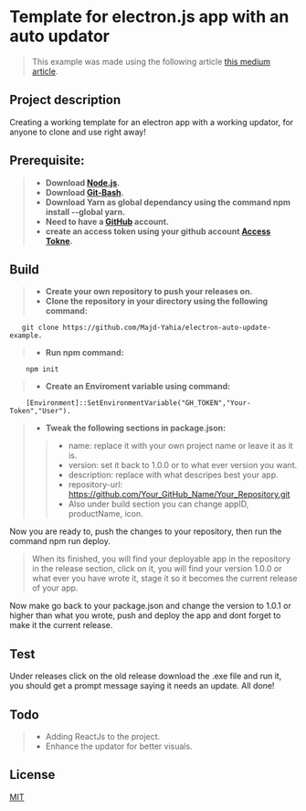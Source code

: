 # Template for electron.js app with an auto updator

> This example was made using the following article [this medium article](https://medium.com/@johndyer24/creating-and-deploying-an-auto-updating-electron-app-for-mac-and-windows-using-electron-builder-6a3982c0cee6).  

## Project description

Creating a working template for an electron app with a working updator, for anyone to clone and use right away!  

## Prerequisite:

> - **Download [Node.js](https://nodejs.org/en/download/).**    
> - **Download [Git-Bash](https://git-scm.com/downloads).**  
> - **Download Yarn as global dependancy using the command npm install --global yarn.**  
> - **Need to have a [GitHub](https://github.com) account.**  
> - **create an access token using your github account [Access Tokne](https://docs.github.com/en/github/authenticating-to-github/creating-a-personal-access-token).**  

## Build

> - **Create your own repository to push your releases on.**   
> - **Clone the repository in your directory using the following command:** 

 ```
    git clone https://github.com/Majd-Yahia/electron-auto-update-example.
 ```  
> - **Run npm command:**   

```  
    npm init
```  
> - **Create an Enviroment variable using command:**  

```  
    [Environment]::SetEnvironmentVariable("GH_TOKEN","Your-Token","User").  
```  

> - **Tweak the following sections in package.json:**  
>> - name: replace it with your own project name or leave it as it is.  
>> - version: set it back to 1.0.0 or to what ever version you want.  
>> - description: replace with what descripes best your app.  
>> - repository-url: https://github.com/Your_GitHub_Name/Your_Repository.git  
>> - Also under build section you can change appID, productName, icon.  

Now you are ready to, push the changes to your repository, then run the command npm run deploy.  
> When its finished, you will find your deployable app in the repository in the release section, click on it, you will find your version 1.0.0 or what ever you have wrote it, stage it so it becomes the current release of your app.  

Now make go back to your package.json and change the version to 1.0.1 or higher than what you wrote, push and deploy the app and dont forget to make it the current release.  

## Test

Under releases click on the old release download the .exe file and run it, you should get a prompt message saying it needs an update.
All done!

## Todo

> - Adding ReactJs to the project.  
> - Enhance the updator for better visuals.  

## License
[MIT](https://opensource.org/licenses/mit-license)
